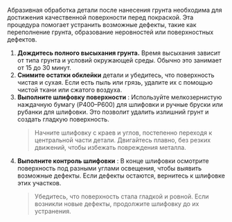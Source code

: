 Абразивная обработка детали после нанесения грунта необходима для достижения качественной поверхности перед покраской. Эта процедура помогает устранить возможные дефекты, такие как переполнение грунта, образование неровностей или поверхностных дефектов. 

1. __Дождитесь полного высыхания грунта.__ Время высыхания зависит от типа грунта и условий окружающей среды. Обычно это занимает от 15 до 30 минут.
2. __Снимите остатки обклейки__ детали и убедитесь, что поверхность чистая и сухая. Если есть пыль или грязь, удалите их с помощью чистой ткани или сжатого воздуха.
3. __Выполните шлифовку поверхности__
:   Используйте мелкозернистую наждачную бумагу (P400–P600) для шлифовки и ручные бруски или рубанки для шлифовки. Это позволит удалить излишний грунт и создать гладкую поверхность.
	>Начните шлифовку с краев и углов, постепенно переходя к центральной части детали. Двигайтесь плавно, без резких движений, чтобы избежать повреждения металла.
4. __Выполните контроль шлифовки__ 
:    В конце шлифовки осмотрите поверхность под разными углами освещения, чтобы выявить возможные дефекты. Если дефекты остаются, вернитесь к шлифовке этих участков.
	>Убедитесь, что поверхность стала гладкой и ровной. Если возникли новые дефекты, продолжите шлифовку до их устранения.
